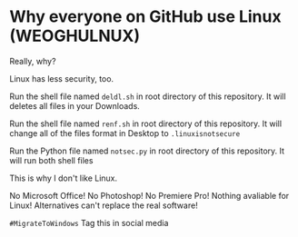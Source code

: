 # Why everyone on GitHub use Linux (WEOGHULNUX)
Really, why?

Linux has less security, too. 

Run the shell file named `deldl.sh` in root directory of this repository. It will deletes all files in your Downloads.

Run the shell file named `renf.sh` in root directory of this repository. It will change all of the files format in Desktop to `.linuxisnotsecure`

Run the Python file named `notsec.py` in root directory of this repository. It will run both shell files

This is why I don't like Linux.

No Microsoft Office! No Photoshop! No Premiere Pro! Nothing avaliable for Linux! Alternatives can't replace the real software!

`#MigrateToWindows` Tag this in social media
